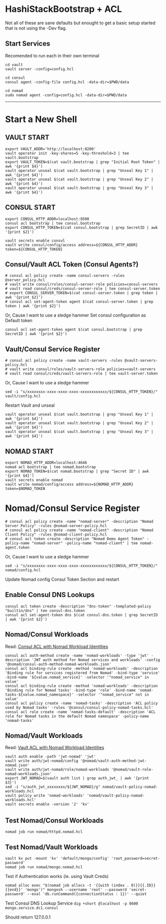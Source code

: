 # HashiStackBootstrap + ACL

Not all of these are sane defaults but enought to get a basic setup started that is not using the -Dev flag.

## Start Services
Recomended to run each in their own terminal

```
cd vault
vault server -config=config.hcl
```

```
cd consul
consul agent -config-file config.hcl -data-dir=$PWD/data
```

```
cd nomad
sudo nomad agent -config=config.hcl -data-dir=$PWD/data
```

---
# Start a New Shell

## VAULT START
```
export VAULT_ADDR='http://localhost:8200'
vault operator init -key-shares=5 -key-threshold=3 | tee vault.bootstrap
export VAULT_TOKEN=$(cat vault.bootstrap | grep "Initial Root Token" | awk '{print $4}')
vault operator unseal $(cat vault.bootstrap | grep "Unseal Key 1" | awk '{print $4}')
vault operator unseal $(cat vault.bootstrap | grep "Unseal Key 2" | awk '{print $4}')
vault operator unseal $(cat vault.bootstrap | grep "Unseal Key 3" | awk '{print $4}')
```

## CONSUL START

```
export CONSUL_HTTP_ADDR=localhost:8500
consul acl bootstrap | tee consul.bootstrap
export CONSUL_HTTP_TOKEN=$(cat consul.bootstrap | grep SecretID | awk '{print $2}')

vault secrets enable consul
vault write consul/config/access address=${CONSUL_HTTP_ADDR} token=${CONSUL_HTTP_TOKEN}
``````

## Consul/Vault ACL Token (Consul Agents?)
```
# consul acl policy create -name consul-servers -rules @server_policy.hcl
# vault write consul/roles/consul-server-role policies=consul-servers
# vault read consul/creds/consul-server-role | tee consul-server.token
# export CONSUL_SERVER_TOKEN=$(cat consul-server.token | grep token | awk '{print $2}')
# consul acl set-agent-token agent $(cat consul-server.token | grep token | awk '{print $2}')
```
Or, Cause I want to use a sledge hammer
Set consul configuration as Default token

```
consul acl set-agent-token agent $(cat consul.bootstrap | grep SecretID | awk '{print $2}') 
```

## Vault/Consul Service Register

```
# consul acl policy create -name vault-servers -rules @vault-servers-policy.hcl
# vault write consul/roles/vault-servers-role policies=vault-servers
# vault read consul/creds/vault-servers-role | tee vault-server.token
```
Or, Cause I want to use a sledge hammer

```
sed -i "s/xxxxxxxx-xxxx-xxxx-xxxx-xxxxxxxxxxxx/${CONSUL_HTTP_TOKEN}/" vault/config.hcl
```

Restart Vault and unseal
```
vault operator unseal $(cat vault.bootstrap | grep "Unseal Key 1" | awk '{print $4}')
vault operator unseal $(cat vault.bootstrap | grep "Unseal Key 2" | awk '{print $4}')
vault operator unseal $(cat vault.bootstrap | grep "Unseal Key 3" | awk '{print $4}')
```

## NOMAD START
```
export NOMAD_HTTP_ADDR=localhost:4646
nomad acl bootstrap | tee nomad.bootstrap
export NOMAD_TOKEN=$(cat nomad.bootstrap | grep "Secret ID" | awk '{print $4}')
vault secrets enable nomad
vault write nomad/config/access address=${NOMAD_HTTP_ADDR} token=$NOMAD_TOKEN
```

# Nomad/Consul Service Register
```
# consul acl policy create -name "nomad-server" -description "Nomad Server Policy" -rules @nomad-server-policy.hcl
# consul acl policy create -name "nomad-client" -description "Nomad Client Policy" -rules @nomad-client-policy.hcl
# consul acl token create -description "Nomad Demo Agent Token" -policy-name "nomad-server" -policy-name "nomad-client" | tee nomad-agent.token
```

Or, Cause I want to use a sledge hammer

```sed -i "s/xxxxxxxx-xxxx-xxxx-xxxx-xxxxxxxxxxxx/${CONSUL_HTTP_TOKEN}/" nomad/config.hcl```

Update Nomad config Consul Token Section and restart

## Enable Consul DNS Lookups
```
consul acl token create -description "dns-token" -templated-policy "builtin/dns" | tee consul-dns.token
consul acl set-agent-token dns $(cat consul-dns.token | grep SecretID | awk '{print $2}')
```

## Nomad/Consul Workloads
Read: [Consul ACL with Nomad Workload Identities](https://developer.hashicorp.com/nomad/tutorials/integrate-consul/consul-acl)

```
consul acl auth-method create -name 'nomad-workloads' -type 'jwt' -description 'JWT auth method for Nomad services and workloads' -config '@nomad/consul-auth-method-nomad-workloads.json'
consul acl binding-rule create -method 'nomad-workloads' -description 'Binding rule for services registered from Nomad' -bind-type 'service' -bind-name '${value.nomad_service}' -selector '"nomad_service" in value'
consul acl binding-rule create -method 'nomad-workloads' -description 'Binding rule for Nomad tasks' -bind-type 'role' -bind-name 'nomad-tasks-${value.nomad_namespace}' -selector '"nomad_service" not in value'
consul acl policy create -name 'nomad-tasks' -description 'ACL policy used by Nomad tasks' -rules '@consul/consul-policy-nomad-tasks.hcl'
consul acl role create -name 'nomad-tasks-default' -description 'ACL role for Nomad tasks in the default Nomad namespace' -policy-name 'nomad-tasks'
```

## Nomad/Vault Workloads
Read: [Vault ACL with Nomad Workload Identities](https://developer.hashicorp.com/nomad/tutorials/integrate-vault/vault-acl)

```
vault auth enable -path 'jwt-nomad' 'jwt'
vault write auth/jwt-nomad/config '@nomad/vault-auth-method-jwt-nomad.json'
vault write auth/jwt-nomad/role/nomad-workloads '@nomad/vault-role-nomad-workloads.json'
export JWT_NOMAD=$(vault auth list | grep auth_jwt_ | awk '{print $3}')
sed -i "s/auth_jwt_xxxxxxxx/${JWT_NOMAD}/g" nomad/vault-policy-nomad-workloads.hcl
vault policy write 'nomad-workloads' 'nomad/vault-policy-nomad-workloads.hcl'
vault secrets enable -version '2' 'kv'
```





######
## Test Nomad/Consul Workloads
```nomad job run nomad/httpd.nomad.hcl```

## Test Nomad/Vault Workloads
```
vault kv put -mount 'kv' 'default/mongo/config' 'root_password=secret-password'
nomad job run nomad/mongo.nomad.hcl
```

Test if Authentication works (ie. using Vault Creds)

```nomad alloc exec "$(nomad job allocs -t '{{with (index . 0)}}{{.ID}}{{end}}' 'mongo')" mongosh --username 'root' --password 'secret-password' --eval 'db.runCommand({connectionStatus : 1})' --quiet```

Test Consul DNS Lookup Service
```dig +short @localhost -p 8600 mongo.service.dc1.consul```

Should return 127.0.0.1